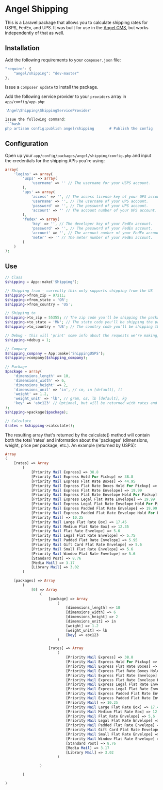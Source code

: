 Angel Shipping
==============
This is a Laravel package that allows you to calculate shipping rates for USPS, FedEx, and UPS.  It was built for use in the [Angel CMS](https://github.com/JVMartin/angel), but works independently of that as well.

Installation
------------
Add the following requirements to your `composer.json` file:
```javascript
"require": {
	"angel/shipping": "dev-master"
},
```

Issue a `composer update` to install the package.

Add the following service provider to your `providers` array in `app/config/app.php`:
```php
'Angel\Shipping\ShippingServiceProvider'

Issue the following command:
```bash
php artisan config:publish angel/shipping       # Publish the config
```

Configuration
------------
Open up your `app/config/packages/angel/shipping/config.php` and input the credentials for the shipping APIs you're using:
```php
array(
	'logins' => array(
		'usps' => array(
			'username' => '' // The username for your USPS account.
		),
		'ups' => array(
			'access' => '', // The access license key of your UPS account.
			'username' => '', // The username of your UPS account.
			'password' => '', // The password of your UPS account.
			'account' => '' // The account number of your UPS account.
		),
		'fedex' => array(
			'key' => '', // The developer key of your FedEx account.
			'password' => '', // The password of your FedEx account.
			'account' => '', // The account number of your FedEx account.
			'meter' => '' // The meter number of your FedEx account.
		)
	)
);
```

Use
------------

```php
// Class
$shipping = App::make('Shipping');

// Shipping from - currently this only supports shipping from the US
$shipping->from_zip = 97211;
$shipping->from_state = 'OR';
$shipping->from_country = 'US';

// Shipping to
$shipping->to_zip = 55355; // The zip code you'll be shipping the package to (international zip codes allowed)
$shipping->to_state = 'MN'; // The state code you'll be shipping the package to (international states allowed)
$shipping->to_country = 'US'; // The country code you'll be shipping the package to (international zip codes allowed)

// Debug - this will 'print' some info about the requests we're making, use it for debugging purposes
$shipping->debug = 1;

// Company
$shipping_company = App::make('ShippingUSPS');
$shipping->company($shipping_company);
	
// Package
$package = array(
	'dimensions_length' => 10,
	'dimensions_width' => 6,
	'dimensions_height' => 2,
	'dimensions_unit' => 'in', // cm, in [default], ft
	'weight' => 1.2,
	'weight_unit' => 'lb', // gram, oz, lb [default], kg
	'key' => 'abc123' // Optional, but will be returned with rates and may be useful for you to differentiate between multiple packages
);
$shipping->package($package);

// Calculate
$rates = $shipping->calculate();
```

The resulting array that's returned by the calculate() method will contain both the total 'rates' and information about the 'packages' (dimensions, weight, price per package, etc.). An example (returned by USPS):

```php
Array
(
    [rates] => Array
        (
            [Priority Mail Express] => 38.8
            [Priority Mail Express Hold For Pickup] => 38.8
            [Priority Mail Express Flat Rate Boxes] => 44.95
            [Priority Mail Express Flat Rate Boxes Hold For Pickup] => 44.95
            [Priority Mail Express Flat Rate Envelope] => 19.99
            [Priority Mail Express Flat Rate Envelope Hold For Pickup] => 19.99
            [Priority Mail Express Legal Flat Rate Envelope] => 19.99
            [Priority Mail Express Legal Flat Rate Envelope Hold For Pickup] => 19.99
            [Priority Mail Express Padded Flat Rate Envelope] => 19.99
            [Priority Mail Express Padded Flat Rate Envelope Hold For Pickup] => 19.99
            [Priority Mail] => 10.25
            [Priority Mail Large Flat Rate Box] => 17.45
            [Priority Mail Medium Flat Rate Box] => 12.35
            [Priority Mail Flat Rate Envelope] => 5.6
            [Priority Mail Legal Flat Rate Envelope] => 5.75
            [Priority Mail Padded Flat Rate Envelope] => 5.95
            [Priority Mail Gift Card Flat Rate Envelope] => 5.6
            [Priority Mail Small Flat Rate Envelope] => 5.6
            [Priority Mail Window Flat Rate Envelope] => 5.6
            [Standard Post] => 8.76
            [Media Mail] => 3.17
            [Library Mail] => 3.02
        )

    [packages] => Array
        (
            [0] => Array
                (
                    [package] => Array
                        (
                            [dimensions_length] => 10
                            [dimensions_width] => 6
                            [dimensions_height] => 2
                            [dimensions_unit] => in
                            [weight] => 1.2
                            [weight_unit] => lb
                            [key] => abc123
                        )

                    [rates] => Array
                        (
                            [Priority Mail Express] => 38.8
                            [Priority Mail Express Hold For Pickup] => 38.8
                            [Priority Mail Express Flat Rate Boxes] => 44.95
                            [Priority Mail Express Flat Rate Boxes Hold For Pickup] => 44.95
                            [Priority Mail Express Flat Rate Envelope] => 19.99
                            [Priority Mail Express Flat Rate Envelope Hold For Pickup] => 19.99
                            [Priority Mail Express Legal Flat Rate Envelope] => 19.99
                            [Priority Mail Express Legal Flat Rate Envelope Hold For Pickup] => 19.99
                            [Priority Mail Express Padded Flat Rate Envelope] => 19.99
                            [Priority Mail Express Padded Flat Rate Envelope Hold For Pickup] => 19.99
                            [Priority Mail] => 10.25
                            [Priority Mail Large Flat Rate Box] => 17.45
                            [Priority Mail Medium Flat Rate Box] => 12.35
                            [Priority Mail Flat Rate Envelope] => 5.6
                            [Priority Mail Legal Flat Rate Envelope] => 5.75
                            [Priority Mail Padded Flat Rate Envelope] => 5.95
                            [Priority Mail Gift Card Flat Rate Envelope] => 5.6
                            [Priority Mail Small Flat Rate Envelope] => 5.6
                            [Priority Mail Window Flat Rate Envelope] => 5.6
                            [Standard Post] => 8.76
                            [Media Mail] => 3.17
                            [Library Mail] => 3.02
                        )

                )

        )

)
```